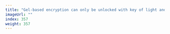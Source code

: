 ```yaml
---
title: "Gel-based encryption can only be unlocked with key of light and heat"
imageUrl: ""
index: 357
weight: 357
---
```

